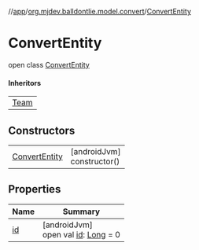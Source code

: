 //[app](../../../index.md)/[org.mjdev.balldontlie.model.convert](../index.md)/[ConvertEntity](index.md)

# ConvertEntity

open class [ConvertEntity](index.md)

#### Inheritors

| |
|---|
| [Team](../../org.mjdev.balldontlie.model/-team/index.md) |

## Constructors

| | |
|---|---|
| [ConvertEntity](-convert-entity.md) | [androidJvm]<br>constructor() |

## Properties

| Name | Summary |
|---|---|
| [id](id.md) | [androidJvm]<br>open val [id](id.md): [Long](https://kotlinlang.org/api/latest/jvm/stdlib/kotlin/-long/index.html) = 0 |
